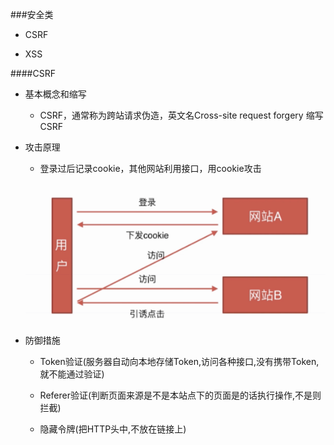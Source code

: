 ###安全类

* CSRF

* XSS


####CSRF    


* 基本概念和缩写

    * CSRF，通常称为跨站请求伪造，英文名Cross-site request forgery 缩写CSRF 


* 攻击原理

    * 登录过后记录cookie，其他网站利用接口，用cookie攻击
    
    ![](/assets/QQ截图20180307173357.png)

* 防御措施

    * Token验证(服务器自动向本地存储Token,访问各种接口,没有携带Token,就不能通过验证)
    
    * Referer验证(判断页面来源是不是本站点下的页面是的话执行操作,不是则拦截)
    
    * 隐藏令牌(把HTTP头中,不放在链接上)


####
    